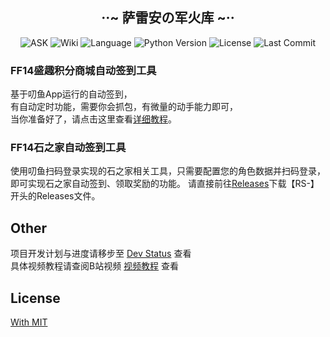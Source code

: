 <div align="center">
  <h2>··~ 萨雷安の军火库 ~··</h2>
</div>
<div align="center">
  <img src="https://infrasimage-r2.cf.cdn.infras.host/2023/12/22/65854fa135d83.webp" alt="ASK">
  <img src="https://img.shields.io/badge/wiki-yes-brightgreen" alt="Wiki">
  <img src="https://img.shields.io/badge/language-python-blue" alt="Language">
  <img src="https://img.shields.io/badge/python-3.11-orange" alt="Python Version">
  <img src="https://img.shields.io/badge/License-MIT-yellow" alt="License">
  <img src="https://img.shields.io/github/last-commit/FF14CN/FF14AutoSign?color=green" alt="Last Commit">
</div>


<div align="left">
  <h3>FF14盛趣积分商城自动签到工具</h3>
<p>基于叨鱼App运行的自动签到，<br>有自动定时功能，需要你会抓包，有微量的动手能力即可，<br>
当你准备好了，请点击这里查看<a href="https://github.com/FF14CN/FF14AutoSign/wiki/SQMall-%E7%9B%9B%E8%B6%A3%E7%A7%AF%E5%88%86%E5%95%86%E5%9F%8E">详细教程</a>。
</p>
  <h3>FF14石之家自动签到工具</h3>
<p>
使用叨鱼扫码登录实现的石之家相关工具，只需要配置您的角色数据并扫码登录，即可实现石之家自动签到、领取奖励的功能。
请直接前往<a href="https://github.com/FF14CN/Sarean-arsenal/releases">Releases</a>下载【RS-】开头的Releases文件。
</p>

</div>


## Other
项目开发计划与进度请移步至 [Dev Status](https://github.com/orgs/FF14CN/projects/1) 查看  
具体视频教程请查阅B站视频 [视频教程](https://www.bilibili.com/video/BV1Gg4y1k7dr) 查看

## License

[With MIT](https://github.com/FF14CN/FF14AutoSign/blob/main/LICENSE)
